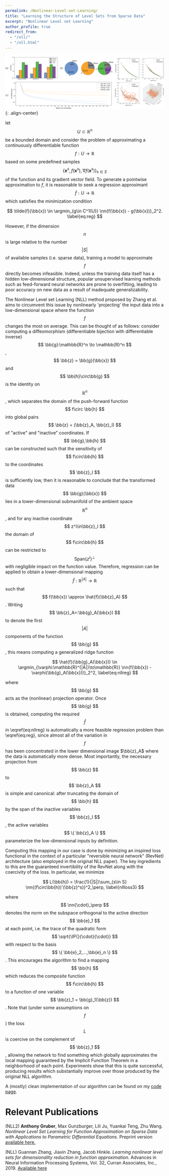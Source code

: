 ```yaml
---
permalink: /Nonlinear-Level-set-Learning/
title: "Learning the Structure of Level Sets from Sparse Data"
excerpt: "Nonlinear Level set Learning"
author_profile: true
redirect_from:
  - "/nll/"
  - "/nll.html"
---
```


<!-- <script src="scripts/load-mathjax.js" async></script> -->

![image-center](/images/nllfront.png){: .align-center}
$$ \newcommand{\bb}[1]{\mathbf{#1}}
\newcommand{\nn}[1]{\left\|#1\right\|}
\newcommand{\mmu}{\bm{\mu}}
\newcommand{\IP}[3]{\left\langle #2, #3\right\rangle_{#1}}
\newcommand{\kdf}{\mathrm{ker}\,f'}
\newcommand{\idf}{\mathrm{im}\,f'}
\DeclareMathOperator*{\argmin}{arg\,min} $$

let $$ U \subset \mathbb{R}^n $$ be a bounded domain and consider the problem of approximating a continuously differentiable function $$ f:U \to \mathbb{R} $$ based on some predefined samples $$ \{ \mathbf{x}^s, f(\mathbf{x}^s), \nabla f(\mathbf{x}^s) \}_{s\in S} $$ of the function and its gradient vector field.  To generate a pointwise approximation to $f$, it is reasonable to seek a regression approximant $$ \tilde{f}:U\to\mathbb{R} $$ which satisfies the minimization condition

$$ \tilde{f}(\bb{x}) \in \argmin_{g\in C^1(U)} \nn{f(\bb{x}) - g(\bb{x})}_2^2. \label{eq:reg} $$

However, if the dimension $$ n $$ is large relative to the number $$ \lvert S \rvert $$ of available samples (i.e. sparse data), training a model to approximate $$ f $$ directly becomes infeasible.  Indeed, unless the training data itself has a hidden low-dimensional structure, popular unsupervised learning methods such as feed-forward neural networks are prone to overfitting, leading to poor accuracy on new data as a result of inadequate generalizability.

The Nonlinear Level set Learning (NLL) method proposed by Zhang et al. aims to circumvent this issue by nonlinearly 'projecting' the input data into a low-dimensional space where the function $$ f $$ changes the most on average.  This can be thought of as follows: consider computing a  diffeomorphism (differentiable bijection with differentiable inverse) $$ \bb{g}:\mathbb{R}^n \to \mathbb{R}^n $$, $$ \bb{z} = \bb{g}(\bb{x}) $$ and $$ \bb{h}\circ\bb{g} $$ is the identity on $$ \mathbb{R}^n $$, which separates the domain of the push-forward function $$ f\circ \bb{h} $$ into global pairs $$ \bb{z} = (\bb{z}_A, \bb{z}_I) $$ of "active" and "inactive" coordinates.  If $$ \bb{g},\bb{h} $$ can be constructed such that the sensitivity of $$ f\circ\bb{h} $$ to the coordinates $$ \bb{z}_I $$ is sufficiently low, then it is reasonable to conclude that the transformed data $$ \bb{g}(\bb{x}) $$ lies in a lower-dimensional submanifold of the ambient space $$ \mathbb{R}^n $$, and for any inactive coordinate $$ z^i\in\bb{z}_I $$ the domain of $$ f\circ\bb{h} $$ can be restricted to $$ \mathrm{Span}\{z^i\}^\perp $$ with negligible impact on the function value.  Therefore, regression can be applied to obtain a lower-dimensional mapping $$ \hat{f}:\mathbb{R}^{\lvert A \rvert} \to \mathbb{R} $$ such that $$ f(\bb{x}) \approx \hat{f}(\bb{z}_A) $$. Writing $$ \bb{z}_A=:\bb{g}_A(\bb{x}) $$ to denote the first $$ \lvert A \rvert $$ components of the function $$ \bb{g} $$, this means computing a generalized ridge function

$$ \hat{f}(\bb{g}_A(\bb{x})) \in \argmin_{\varphi:\mathbb{R}^{|A|}\to\mathbb{R}} \nn{f(\bb{x}) - \varphi(\bb{g}_A(\bb{x}))}_2^2, \label{eq:nllreg} $$

where $$ \bb{g} $$ acts as the (nonlinear) projection operator.  Once $$ \bb{g} $$ is obtained, computing the required $$ \hat{f} $$ in \eqref{eq:nllreg} is automatically a more feasible regression problem than \eqref{eq:reg}, since almost all of the variation in $$ f $$ has been concentrated in the lower dimensional image $\bb{z}_A$ where the data is automatically more dense.  Most importantly, the necessary projection from $$ \bb{z} $$ to $$ \bb{z}_A $$ is simple and canonical: after truncating the domain of $$ \bb{h} $$ by the span of the inactive variables $$ \bb{z}_I $$, the active variables $$ \{ \bb{z}_A \} $$ parameterize the low-dimensional inputs by definition.

Computing this mapping in our case is done by minimizing an inspired loss functional in the context of a particular "reversible neural network" (RevNet) architecture (also employed in the original NLL paper).  The key ingredients to this are the guaranteed invertibility of the RevNet along with the coercivity of the loss.  In particular, we minimize

$$ L(\bb{h}) = \frac{1}{|S|}\sum_{s\in S} \nn{(f\circ\bb{h})'(\bb{z}^s)}^2_\perp, \label{nllloss3} $$

where $$ \nn{\cdot}_\perp $$ denotes the norm on the subspace orthogonal to the active direction $$ \bb{e}_1 $$ at each point, i.e. the trace of the quadratic form $$ \sqrt{\IP{}{\cdot}{\cdot}} $$ with respect to the basis $$ \{ \bb{e}_2,...,\bb{e}_n \} $$. This encourages the algorithm to find a mapping $$ \bb{h} $$ which reduces the composite function $$ f\circ\bb{h} $$ to a function of one variable $$ \bb{z}_1 = \bb{g}_1(\bb{z}) $$.  Note that (under some assumptions on $$ f $$) the loss $$ L $$ is coercive on the complement of $$ \bb{z}_1 $$, allowing the network to find something which globally approximates the local mapping guaranteed by the Implicit Function Theorem in a neighborhood of each point.  Experiments show that this is quite successful, producing results which substantially improve over those produced by the original NLL algorithm.

A (mostly) clean implementation of our algorithm can be found on my [code page](/code/).


Relevant Publications
======
(NLL2) <b>Anthony Gruber</b>, Max Gunzburger, Lili Ju, Yuankai Teng, Zhu Wang. <i>Nonlinear Level Set Learning for Function Approximation on Sparse Data with Applications to Parametric Differential Equations.</i>  Preprint version [available here.](https://arxiv.org/pdf/2104.14072.pdf)

(NLL) Guannan Zhang, Jiaxin Zhang, Jacob Hinkle.  <i>Learning nonlinear level sets for dimensionality
reduction in function approximation.</i>   Advances in Neural Information Processing Systems, Vol. 32, Curran Associates, Inc., 2019. [Available here](https://proceedings.neurips.cc/paper/2019/file/464074179972cbbd75a39abc6954cd12-Paper.pdf)
